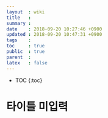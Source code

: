 ```yaml
---
layout  : wiki
title   : 
summary : 
date    : 2018-09-20 10:27:46 +0900
updated : 2018-09-20 10:47:31 +0900
tags    : 
toc     : true
public  : true
parent  : 
latex   : false
---
```

* TOC
{:toc}

# 타이틀 미입력
